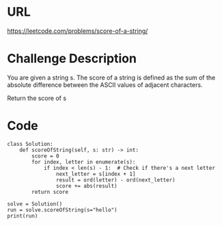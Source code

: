 # URL
https://leetcode.com/problems/score-of-a-string/
# Challenge Description
You are given a string s. The score of a string is defined as the sum of the absolute difference between the ASCII values of adjacent characters.

Return the score of s
# Code
```
class Solution:
    def scoreOfString(self, s: str) -> int:
        score = 0
        for index, letter in enumerate(s):
            if index < len(s) - 1:  # Check if there's a next letter
                next_letter = s[index + 1]
                result = ord(letter) - ord(next_letter)
                score += abs(result)
        return score

solve = Solution()
run = solve.scoreOfString(s="hello")
print(run)
```

